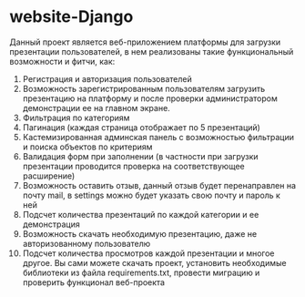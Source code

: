 # website-Django
Данный проект является веб-приложением платформы для загрузки презентации пользователей, в нем реализованы такие функциональный возможности и фитчи, как:
1. Регистрация и авторизация пользователей
2. Возможность зарегистрированным пользователям загрузить презентацию на платформу и после проверки администратором демонстрации ее на главном экране.
3. Фильтрация по категориям
4. Пагинация (каждая страница отображает по 5 презентаций)
5. Кастемизированная админская панель с возможностью фильтрации и поиска объектов по критериям
6. Валидация форм при заполнении (в частности при загрузки презентации проводится проверка на соответствующее расширение)
7. Возможность оставить отзыв, данный отзыв будет перенаправлен на почту mail, в settings можно будет указать свою почту и пароль к ней
8. Подсчет количества презентаций по каждой категории и ее демонстрация
9. Возможность скачать необходимую презентацию, даже не авторизованному пользователю
10. Подсчет количества просмотров каждой презентации и многое другое.
Вы сами можете скачать проект, установить необходимые библиотеки из файла requirements.txt, провести миграцию и проверить функционал веб-проекта
